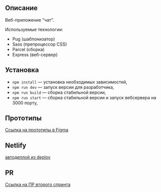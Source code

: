 ## Описание

Веб-приложение "чат".

Используемые технологии:
 - Pug (шаблонизатор)
 - Sass (препроцессор CSS)
 - Parcel (сборка) 
 - Express (веб-сервер)

## Установка

- `npm install` — установка необходимых зависимостей,
- `npm run dev` — запуск версии для разработчика,
- `npm run build` — сборка стабильной версии,
- `npm run start` — сборка стабильной версии и запуск вебсервера на 3000 порту,


## Прототипы

[Ссылка на прототипы в Figma](https://www.figma.com/file/8gnkzuXApabC9CMNaVN5E8/Chat-(Copy)?node-id=0%3A1)

## Netlify

[автодеплой из deploy](https://gallant-euclid-0ba5e8.netlify.app/)

## PR

[Ссылка на ПР второго спринта](https://github.com/sergeev-leo/middle.messenger.praktikum.yandex/pull/2)
